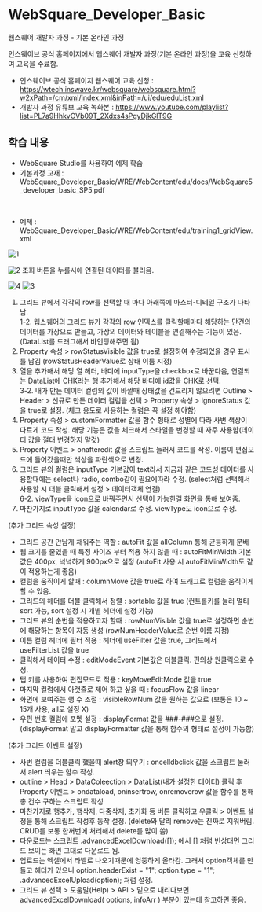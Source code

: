 # WebSquare_Developer_Basic
웹스퀘어 개발자 과정  - 기본 온라인 과정

인스웨이브 공식 홈페이지에서 웹스퀘어 개발자 과정(기본 온라인 과정)을 교육 신청하여 교육을 수료함.
  
- 인스웨이브 공식 홈페이지 웹스퀘어 교육 신청 : https://wtech.inswave.kr/websquare/websquare.html?w2xPath=/cm/xml/index.xml&inPath=/ui/edu/eduList.xml
- 개발자 과정 유튜브 교육 녹화본 : https://www.youtube.com/playlist?list=PL7a9HhkvOVb09T_2Xdxs4sPgyDjkGlT9G
  
## 학습 내용
- WebSquare Studio를 사용하여 예제 학습
- 기본과정 교재 : WebSquare_Developer_Basic/WRE/WebContent/edu/docs/WebSquare5_developer_basic_SP5.pdf

<br>

- 예제 : WebSquare_Developer_Basic/WRE/WebContent/edu/training1_gridView.xml

![1](https://github.com/user-attachments/assets/be4ff109-137a-4178-abcc-8511fa7b297c)

![2](https://github.com/user-attachments/assets/895dfbeb-9879-4ecb-b44c-b410d10d0bc8)
조회 버튼을 누를시에 연결된 데이터를 불러옴.

![4](https://github.com/user-attachments/assets/a7724657-ea4a-46b5-a79b-43bafca443c4)
![3](https://github.com/user-attachments/assets/4deda87a-2e67-41c0-975f-fdb18a8da114)
1. 그리드 뷰에서 각각의 row를 선택할 때 마다 아래쪽에 마스터-디테일 구조가 나타남. <br>
1-2. 웹스퀘어의 그리드 뷰가 각각의 row 인덱스를 클릭할때마다 해당하는 단건의 데이터를 가상으로 만들고, 가상의 데이터와 테이블을 연결해주는 기능이 있음. (DataList를 드래그해서 바인딩해주면 됨)
2. Property 속성 > rowStatusVisible 값을 true로 설정하여 수정되었을 경우 표시를 남김 (rowStatusHeaderValue로 상태 이름 지정)
3. 열을 추가해서 해당 열 헤더, 바디에 inputType을 checkbox로 바꾼다음, 연결되는 DataList에 CHK라는 행 추가해서 해당 바디에 id값을 CHK로 선택. <br>
3-2. 내가 만든 데이터 컬럼의 값이 바뀔때 상태값을 건드리지 않으려면 Outline > Header > 신규로 만든 데이터 컬럼을 선택 > Property 속성 > ignoreStatus 값을 true로 설정. (체크 용도로 사용하는 컬럼은 꼭 설정 해야함)
4. Property 속성 > customFormatter 값을 함수 형태로 성별에 따라 사번 색상이 다르게 코드 작성. 해당 기능은 값을 체크해서 스타일을 변경할 때 자주 사용함(데이터 값을 절대 변경하지 말것)
5. Property 이벤트 > onafteredit 값을 스크립트 눌러서 코드를 작성. 이름이 편집모드에 들어갔을때만 색상을 파란색으로 변경.
6. 그리드 뷰의 컬럼은 inputType 기본값이 text라서 지금과 같은 코드성 데이터를 사용할때에는 select나 radio, combo같이 필요에따라 수정. (select처럼 선택해서 사용할 시 더블 클릭해서 설정 > 데이터객체 연결) <br>
6-2. viewType을 icon으로 바꿔주면서 선택이 가능한걸 화면을 통해 보여줌.
7. 마찬가지로 inputType 값을 calendar로 수정. viewType도 icon으로 수정.


(추가 그리드 속성 설정) 
- 그리드 공간 안남게 채워주는 역할 : autoFit 값을 allColumn 통해 균등하게 분배
- 웹 크기를 줄였을 때 특정 사이즈 부터 적용 하지 않을 때 : autoFitMinWidth 기본값은 400px, 넉넉하게 900px으로 설정 (autoFit 사용 시 autoFitMinWidth도 같이 적용하는게 좋음)
- 컬럼을 움직이게 할때 : columnMove 값을 true로 하여 드래그로 컬럼을 움직이게 할 수 있음.
- 그리드의 헤더를 더블 클릭해서 정렬 : sortable 값을 true (컨트롤키를 눌러 멀티sort 가능, sort 설정 시 개별 헤더에 설정 가능)
- 그리드 뷰의 순번을 적용하고자 할때 : rowNumVisible 값을 true로 설정하면 순번에 해당하는 항목이 자동 생성 (rowNumHeaderValue로 순번 이름 지정)
- 이름 컬럼 헤더에 필터 적용 : 헤더에 useFilter 값을 true, 그리드에서 useFilterList 값을 true
- 클릭해서 데이터 수정 : editModeEvent 기본값은 더블클릭. 편의상 원클릭으로 수정.
- 탭 키를 사용하여 편집모드로 적용 : keyMoveEditMode 값을 true
- 마지막 컬럼에서 아랫줄로 제어 하고 싶을 때 : focusFlow 값을 linear
- 화면에 보여주는 행 수 조절 : visibleRowNum 값을 원하는 값으로 (보통은 10 ~ 15개 사용, all로 설정 X)
- 우편 번호 컬럼에 포멧 설정 : displayFormat 값을 ###-###으로 설정. (displayFormat 말고 displayFormatter 값을 통해 함수의 형태로 설정이 가능함)

(추가 그리드 이벤트 설정) 
- 사번 컬럼을 더블클릭 했을때 alert창 띄우기 : oncelldbclick 값을 스크립트 눌러서 alert 띄우는 함수 작성.
- outline > Head > DataColeection > DataList(내가 설정한 데이터) 클릭 후 Property 이벤트 > ondataload, oninsertrow, onremoverow 값을 함수를 통해 총 건수 구하는 스크립트 작성
- 마찬가지로 행추가, 행삭제, 다중삭제, 초기화 등 버튼 클릭하고 우클릭 > 이벤트 설정을 통해 스크립트 작성후 동작 설정. (delete와 달리 remove는 진짜로 지워버림. CRUD를 보통 한꺼번에 처리해서 delete를 많이 씀)
- 다운로드는 스크립트 .advancedExcelDownload([]); 에서 [] 처럼 빈상태면 그리드 보이는 화면 그대로 다운로드 됨.
- 업로드는 엑셀에서 라벨로 나오기때문에 엉뚱하게 올라감. 그래서 option객체를 만들고 헤더가 있으니 option.headerExist = "1"; option.type = "1"; .advancedExcelUpload(option); 처럼 설정.
- 그리드 뷰 선택 > 도움말(Help) > API > 밑으로 내리다보면 advancedExcelDownload( options, infoArr ) 부분이 있는데 참고하면 좋음.







